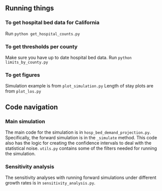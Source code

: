 ## Running things

### To get hospital bed data for California
Run `python get_hospital_counts.py`

### To get thresholds per county
Make sure you have up to date hospital bed data.
Run `python limits_by_county.py`

### To get figures
Simulation example is from `plot_simulation.py`
Length of stay plots are from `plot_los.py`

## Code navigation

### Main simulation
The main code for the simulation is in `hosp_bed_demand_projection.py`.
Specifically, the forward simulation is in the `_simulate` method. This
code also has the logic for creating the confidence intervals to deal with
the statistical noise. `utils.py` contains some of the filters needed for
 running the simulation.

### Sensitivity analysis
The sensitivity analyses with running forward simulations under different
growth rates is in `sensitivity_analysis.py`.
